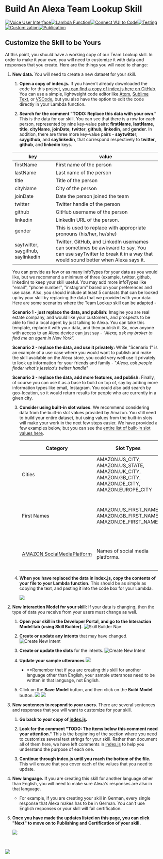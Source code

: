 # Build An Alexa Team Lookup Skill
[![Voice User Interface](https://m.media-amazon.com/images/G/01/mobile-apps/dex/alexa/alexa-skills-kit/tutorials/navigation/1-locked._TTH_.png)](https://github.com/alexa/skill-sample-nodejs-team-lookup/blob/master/step-by-step/1-voice-user-interface.md)[![Lambda Function](https://m.media-amazon.com/images/G/01/mobile-apps/dex/alexa/alexa-skills-kit/tutorials/navigation/2-locked._TTH_.png)](https://github.com/alexa/skill-sample-nodejs-team-lookup/blob/master/step-by-step/2-lambda-function.md)[![Connect VUI to Code](https://m.media-amazon.com/images/G/01/mobile-apps/dex/alexa/alexa-skills-kit/tutorials/navigation/3-locked._TTH_.png)](https://github.com/alexa/skill-sample-nodejs-team-lookup/blob/master/step-by-step/3-connect-vui-to-code.md)[![Testing](https://m.media-amazon.com/images/G/01/mobile-apps/dex/alexa/alexa-skills-kit/tutorials/navigation/4-locked._TTH_.png)](https://github.com/alexa/skill-sample-nodejs-team-lookup/blob/master/step-by-step/4-testing.md)[![Customization](https://m.media-amazon.com/images/G/01/mobile-apps/dex/alexa/alexa-skills-kit/tutorials/navigation/5-on._TTH_.png)](https://github.com/alexa/skill-sample-nodejs-team-lookup/blob/master/step-by-step/5-customization.md)[![Publication](https://m.media-amazon.com/images/G/01/mobile-apps/dex/alexa/alexa-skills-kit/tutorials/navigation/6-off._TTH_.png)](https://github.com/alexa/skill-sample-nodejs-team-lookup/blob/master/step-by-step/6-publication.md)

<!--<a href="https://github.com/alexa/skill-sample-nodejs-team-lookup/blob/master/step-by-step/1-voice-user-interface.md"><img src="https://m.media-amazon.com/images/G/01/mobile-apps/dex/alexa/alexa-skills-kit/tutorials/navigation/1-locked._TTH_.png" /></a><a href="https://github.com/alexa/skill-sample-nodejs-team-lookup/blob/master/step-by-step/2-lambda-function.md"><img src="https://m.media-amazon.com/images/G/01/mobile-apps/dex/alexa/alexa-skills-kit/tutorials/navigation/2-locked._TTH_.png" /></a><a href="https://github.com/alexa/skill-sample-nodejs-team-lookup/blob/master/step-by-step/3-connect-vui-to-code.md"><img src="https://m.media-amazon.com/images/G/01/mobile-apps/dex/alexa/alexa-skills-kit/tutorials/navigation/3-locked._TTH_.png" /></a><a href="https://github.com/alexa/skill-sample-nodejs-team-lookup/blob/master/step-by-step/4-testing.md"><img src="https://m.media-amazon.com/images/G/01/mobile-apps/dex/alexa/alexa-skills-kit/tutorials/navigation/4-locked._TTH_.png" /></a><a href="https://github.com/alexa/skill-sample-nodejs-team-lookup/blob/master/step-by-step/5-customization.md"><img src="https://m.media-amazon.com/images/G/01/mobile-apps/dex/alexa/alexa-skills-kit/tutorials/navigation/5-on._TTH_.png" /></a><a href="https://github.com/alexa/skill-sample-nodejs-team-lookup/blob/master/step-by-step/6-publication.md"><img src="https://m.media-amazon.com/images/G/01/mobile-apps/dex/alexa/alexa-skills-kit/tutorials/navigation/6-off._TTH_.png" /></a>-->

## Customize the Skill to be Yours

At this point, you should have a working copy of our Team Lookup skill.  In order to make it your own, you will need to customize it with data and responses that you create.  Here are the things you will need to change:

1.  **New data.** You will need to create a new dataset for your skill.
    1.  **Open a copy of index.js.** If you haven't already downloaded the code for this project, [you can find a copy of index.js here on GitHub](https://github.com/alexa/skill-sample-nodejs-team-lookup/blob/master/src/index.js).  You can use a simple, lightweight code editor like [Atom](http://atom.io), [Sublime Text](http://sublimetext.com), or [VSCode](http://code.visualstudio.com), but you also have the option to edit the code directly in your Lambda function.

    2.  **Search for the comment "TODO: Replace this data with your own."**  This is the data for our skill.  You can see that there is a row for each person, represented by nine key-value pairs: **firstName**, **lastName**, **title**, **cityName**, **joinDate**, **twitter**, **github**, **linkedin**, and **gender**. In addition, there are three more key-value pairs - **saytwitter**, **saygithub**, and **saylinkedin**, that correspond respectively to **twitter**, **github**, and **linkedin** keys.

    | key  | value |
    | ------------- | ------------- |
    | firstName  | First name of the person  |
    | lastName   | Last name of the person   |
    | title      | Title of the person       |
    | cityName   | City of the person        |
    | joinDate   | Date the person joined the team   |
    | twitter    | Twitter handle of the person   |
    | github     | GitHub username of the person   |    
    | linkedin   | LinkedIn URL of the person.  |
    | gender     | This is used to replace with appropriate pronouns (his/her, he/she)   |    
    | saytwitter, saygithub, saylinkedin    | Twitter, GitHub, and LinkedIn usernames can sometimes be awkward to say. You can use sayTwitter to break it in a way that would sound better when Alexa says it. |

    You can provide as few or as many infoTypes for your data as you would like, but we recommend a minimum of three (example, twitter, github, linkedin) to keep your skill useful. You may add more infoTypes like "email", "phone number", "instagram" based on your preferences and use case. Also, you should include at least 5 contacts that can be looked up by your skill by replacing the data that we provided with your data. Here are some scenarios where the Team Lookup skill can be adapted -

    **Scenario 1 - just replace the data, and publish:** Imagine you are real estate company, and would like your customers, and prospects to be able to find a local agent by just talking to Alexa. You can take this template, replace it with your data, and then publish it. So, now anyone with access to an Alexa device can just say - “*Alexa, ask my broker to find me an agent in New York*”.  

    **Scenario 2 - replace the data, and use it privately:** While "Scenario 1" is an example of a use case where you would want to publish and make the skill available on the Alexa store, you could very well use it privately to look up information for your friends and family - "*Alexa, ask people finder what's jessica's twitter handle*"

    **Scenario 3 - replace the data, add more features, and publish:** Finally, of course you can use it as a base to build on top of, say by adding more information types like email, Instagram. You could also add search by geo-location, so it would return results for people who are currently in a given city.


    3.  **Consider using built-in slot values.** We recommend considering data from the built-in slot values provided by Amazon. You still need to build your entire dataset, but using values from the built-in slots will make your work in the next few steps easier.  We have provided a few examples below, but you can see the [entire list of built-in slot values here](https://developer.amazon.com/public/solutions/alexa/alexa-skills-kit/docs/built-in-intent-ref/slot-type-reference#list-types).

        | Category | Slot Types | Description | Supported Languages |
        | --------- | ----------- | ------------- | ------------------- |
        | Cities | AMAZON.US_CITY, AMAZON.US_STATE, AMAZON.UK_CITY, AMAZON.GB_CITY, AMAZON.DE_CITY, AMAZON.EUROPE_CITY | Provides recognition of cities commonly used by speakers in theses specific countries/regions. | English (UK), English (US), German |
        | First Names | AMAZON.US_FIRST_NAME, AMAZON.GB_FIRST_NAME, AMAZON.DE_FIRST_NAME | Provides recognition of popular first names commonly used by speakers in these specific countries/regions. | English (UK), English (US), German |
        | [AMAZON.SocialMediaPlatform](https://developer.amazon.com/public/solutions/alexa/alexa-skills-kit/docs/built-in-intent-ref/slot-type-reference#sport) | Names of social media platforms. | blogger, delicious, digg, facebook, what’s app, yelp, you tube | US |
    4.  **When you have replaced the data in index.js, copy the contents of your file to your Lambda function.**  This should be as simple as copying the text, and pasting it into the code box for your Lambda.

        <img src="https://m.media-amazon.com/images/G/01/mobile-apps/dex/alexa/alexa-skills-kit/tutorials/team-lookup/5-1-5-lambda-code-box._TTH_.png" />

2.  **New Interaction Model for your skill:** If your data is changing, then the type of data you receive from your users must change as well.

    1.  **Open your skill in the Developer Portal, and go to the Interaction Model tab (using Skill Builder).**
        ![Skill Builder Nav](https://m.media-amazon.com/images/G/01/mobile-apps/dex/alexa/alexa-skills-kit/tutorials/general/5-2-1-skill-builder-interaction-model-nav.png)

    2. **Create or update any intents** that may have changed.
    ![Create New Intent](https://m.media-amazon.com/images/G/01/mobile-apps/dex/alexa/alexa-skills-kit/tutorials/team-lookup/5-2-2-skill-builder-create-new-intent.png)

    3.  **Create or update the slots** for the intents.
    ![Create New Intent](https://m.media-amazon.com/images/G/01/mobile-apps/dex/alexa/alexa-skills-kit/tutorials/team-lookup/5-2-3-skill-builder-create-new-slot.png)

    4.  **Update your sample utterances**
    ![](https://m.media-amazon.com/images/G/01/mobile-apps/dex/alexa/alexa-skills-kit/tutorials/team-lookup/5-2-4-skill-builder-create-sample-utterances.png)

        *  **Remember that if you are creating this skill for another language other than English, your sample utterances need to be written in that language, not English.

    5.  Click on the **Save Model** button, and then click on the **Build Model** button.
    ![](https://m.media-amazon.com/images/G/01/mobile-apps/dex/alexa/alexa-skills-kit/tutorials/team-lookup/1-12-skill-builder-build-save-model.png)
    ![](https://m.media-amazon.com/images/G/01/mobile-apps/dex/alexa/alexa-skills-kit/tutorials/team-lookup/1-12-skill-builder-building-model.png)

3.  **New sentences to respond to your users.** There are several sentences and responses that you will want to customize for your skill.

    1.  **Go back to your copy of [index.js]((https://github.com/alexa/skill-sample-nodejs-team-lookup/blob/master/src/index.js)).**

    2.  **Look for the comment "TODO: The items below this comment need your attention."** This is the beginning of the section where you need to customize several text strings for your skill.  Rather than document all of them here, we have left comments in [index.js]((https://github.com/alexa/skill-sample-nodejs-team-lookup/blob/master/src/index.js)) to help you understand the purpose of each one.

    3.  **Continue through index.js until you reach the bottom of the file.**  This will ensure that you cover each of the values that you need to update.

4.  **New language.** If you are creating this skill for another language other than English, you will need to make sure Alexa's responses are also in that language.

    *  For example, if you are creating your skill in German, every single response that Alexa makes has to be in German.  You can't use English responses or your skill will fail certification.

5.  **Once you have made the updates listed on this page, you can click "Next" to move on to Publishing and Certification of your skill.**

    <a href="6-certification.md"><img src="https://m.media-amazon.com/images/G/01/mobile-apps/dex/alexa/alexa-skills-kit/tutorials/general/3-7-next-button._TTH_.png" /></a>

<br/><br/>
<a href="https://github.com/alexa/skill-sample-nodejs-team-lookup/blob/master/step-by-step/6-publication.md"><img src="https://m.media-amazon.com/images/G/01/mobile-apps/dex/alexa/alexa-skills-kit/tutorials/general/buttons/button_next_publication._TTH_.png" /></a>

<img height="1" width="1" src="https://www.facebook.com/tr?id=1847448698846169&ev=PageView&noscript=1"/>
